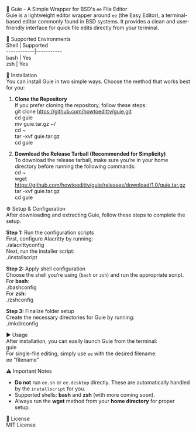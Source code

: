 🌟 Guie - A Simple Wrapper for BSD's `ee` File Editor  
Guie is a lightweight editor wrapper around `ee` (the Easy Editor), a terminal-based editor commonly found in BSD systems. It provides a clean and user-friendly interface for quick file edits directly from your terminal.  

🧩 Supported Environments  
Shell      | Supported  
------------|-----------  
bash       | Yes  
zsh        | Yes  

🚀 Installation  
You can install Guie in two simple ways. Choose the method that works best for you:  

1. **Clone the Repository**  
If you prefer cloning the repository, follow these steps:  
git clone https://github.com/howtoedittv/guie.git  
cd guie  
mv guie.tar.gz ~/  
cd ~  
tar -xvf guie.tar.gz  
cd guie  

2. **Download the Release Tarball (Recommended for Simplicity)**  
To download the release tarball, make sure you’re in your home directory before running the following commands:  
cd ~  
wget https://github.com/howtoedittv/guie/releases/download/1.0/guie.tar.gz  
tar -xvf guie.tar.gz  
cd guie  

⚙️ Setup & Configuration  
After downloading and extracting Guie, follow these steps to complete the setup.  

**Step 1:** Run the configuration scripts  
First, configure Alacritty by running:  
./alacrittyconfig  
Next, run the installer script:  
./installscript  

**Step 2:** Apply shell configuration  
Choose the shell you’re using (`bash` or `zsh`) and run the appropriate script.  
For **bash**:  
./bashconfig  
For **zsh**:  
./zshconfig  

**Step 3:** Finalize folder setup  
Create the necessary directories for Guie by running:  
./mkdirconfig  

▶️ Usage  
After installation, you can easily launch Guie from the terminal:  
guie  
For single-file editing, simply use `ee` with the desired filename:  
ee "filename"  

⚠️ Important Notes  
- **Do not** run `ee.sh` or `ee.desktop` directly. These are automatically handled by the `installscript` for you.  
- Supported shells: **bash** and **zsh** (with more coming soon).  
- Always run the **wget** method from your **home directory** for proper setup.  

📜 License  
MIT License
